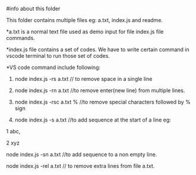 #info about this folder

This folder contains multiple files eg: a.txt, index.js and readme.

*a.txt is a normal text file used as demo input for file index.js file commands.

*index.js file contains a set of codes. We have to write certain command in vscode terminal to run those set of codes.

*VS code command include following:
1. node index.js -rs a.txt         // to remove space in a single line

2. node index.js -rn a.txt //to remove enter(new line) from multiple lines.

3. node index.js -rsc a.txt % //to remove special characters followed by % sign

4. node index.js -s a.txt
//to add sequence at the start of a line 
eg: 

1 abc, 

2 xyz

node index.js -sn a.txt         //to add sequence to a non empty line.

node index.js -rel a.txt        // to remove extra lines from file a.txt.